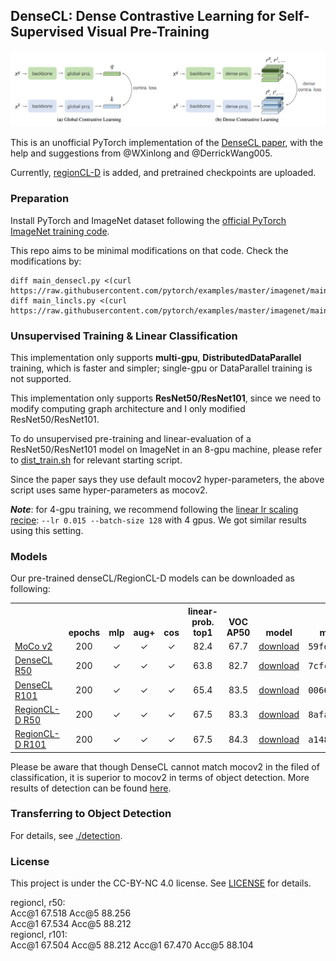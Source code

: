## DenseCL: Dense Contrastive Learning for Self-Supervised Visual Pre-Training


<p align="center">
  <img src="./denseCL.png" width="600">
</p>

This is an unofficial PyTorch implementation of the [DenseCL paper](https://arxiv.org/abs/2011.09157), with the help and suggestions from @WXinlong and @DerrickWang005.

Currently, [regionCL-D](https://arxiv.org/abs/2111.12309) is added, and pretrained checkpoints are uploaded.


### Preparation

Install PyTorch and ImageNet dataset following the [official PyTorch ImageNet training code](https://github.com/pytorch/examples/tree/master/imagenet).

This repo aims to be minimal modifications on that code. Check the modifications by:
```
diff main_densecl.py <(curl https://raw.githubusercontent.com/pytorch/examples/master/imagenet/main.py)
diff main_lincls.py <(curl https://raw.githubusercontent.com/pytorch/examples/master/imagenet/main.py)
```


### Unsupervised Training & Linear Classification

This implementation only supports **multi-gpu**, **DistributedDataParallel** training, which is faster and simpler; single-gpu or DataParallel training is not supported.

This implementation only supports **ResNet50/ResNet101**, since we need to modify computing graph architecture and I only modified ResNet50/ResNet101.

To do unsupervised pre-training and linear-evaluation of a ResNet50/ResNet101 model on ImageNet in an 8-gpu machine, please refer to [dist_train.sh](./dist_train.sh) for relevant starting script.

Since the paper says they use default mocov2 hyper-parameters, the above script uses same hyper-parameters as mocov2.

***Note***: for 4-gpu training, we recommend following the [linear lr scaling recipe](https://arxiv.org/abs/1706.02677): `--lr 0.015 --batch-size 128` with 4 gpus. We got similar results using this setting.


### Models

Our pre-trained denseCL/RegionCL-D models can be downloaded as following:
<table><tbody>
<!-- START TABLE -->
<!-- TABLE HEADER -->
<th valign="bottom"></th>
<th valign="bottom">epochs</th>
<th valign="bottom">mlp</th>
<th valign="bottom">aug+</th>
<th valign="bottom">cos</th>
<th valign="bottom">linear-prob. top1</th>
<th valign="bottom">VOC AP50</th>
<th valign="bottom">model</th>
<th valign="bottom">md5</th>
<!-- TABLE BODY -->
<tr><td align="left"><a href="https://arxiv.org/abs/2003.04297">MoCo v2</a></td>
<td align="center">200</td>
<td align="center">&#x2713</td>
<td align="center">&#x2713</td>
<td align="center">&#x2713</td>
<td align="center">82.4</td>
<td align="center">67.7</td>
<td align="center"><a href="https://dl.fbaipublicfiles.com/moco/moco_checkpoints/moco_v2_200ep/moco_v2_200ep_pretrain.pth.tar">download</a></td>
<td align="center"><tt>59fd9945</tt></td>
</tr>
<tr><td align="left"><a href="https://arxiv.org/abs/2011.09157">DenseCL R50</a></td>
<td align="center">200</td>
<td align="center">&#x2713</td>
<td align="center">&#x2713</td>
<td align="center">&#x2713</td>
<td align="center">63.8</td>
<td align="center">82.7</td>
<td align="center"><a href="https://github.com/CoinCheung/denseCL/releases/download/v0.0.1/r50_checkpoint_0199.pth.tar">download</a></td>
<td align="center"><tt>7cfc894c</tt></td>
</tr>
<tr><td align="left"><a href="https://arxiv.org/abs/2011.09157">DenseCL R101</a></td>
<td align="center">200</td>
<td align="center">&#x2713</td>
<td align="center">&#x2713</td>
<td align="center">&#x2713</td>
<td align="center">65.4</td>
<td align="center">83.5</td>
<td align="center"><a href="https://github.com/CoinCheung/denseCL/releases/download/v0.0.1/r101_checkpoint_0199.pth.tar">download</a></td>
<td align="center"><tt>006675e5</tt></td>
</tr>
<tr><td align="left"><a href="https://arxiv.org/abs/2111.12309">RegionCL-D R50</a></td>
<td align="center">200</td>
<td align="center">&#x2713</td>
<td align="center">&#x2713</td>
<td align="center">&#x2713</td>
<td align="center">67.5</td>
<td align="center">83.3</td>
<td align="center"><a href="https://github.com/CoinCheung/DenseCL/releases/download/v0.0.1/regioncl_r50_checkpoint_0199.pth.tar">download</a></td>
<td align="center"><tt>8afad30e</tt></td>
</tr>
<tr><td align="left"><a href="https://arxiv.org/abs/2111.12309">RegionCL-D R101</a></td>
<td align="center">200</td>
<td align="center">&#x2713</td>
<td align="center">&#x2713</td>
<td align="center">&#x2713</td>
<td align="center">67.5</td>
<td align="center">84.3</td>
<td align="center"><a href="https://github.com/CoinCheung/DenseCL/releases/download/v0.0.1/regioncl_r101_checkpoint_0199.pth.tar">download</a></td>
<td align="center"><tt>a1489ad4</tt></td>
</tr>
</tbody></table>

Please be aware that though DenseCL cannot match mocov2 in the filed of classification, it is superior to mocov2 in terms of object detection. More results of detection can be found [here](./detection).


### Transferring to Object Detection

For details, see [./detection](./detection).


### License

This project is under the CC-BY-NC 4.0 license. See [LICENSE](LICENSE) for details.



regioncl, r50:  
    Acc@1 67.518 Acc@5 88.256  
    Acc@1 67.534 Acc@5 88.212  
regioncl, r101:  
    Acc@1 67.504 Acc@5 88.212
    Acc@1 67.470 Acc@5 88.104
    
